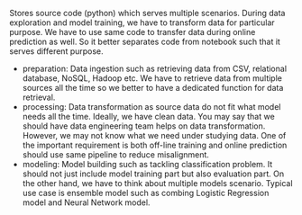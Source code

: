 
Stores source code (python) which serves multiple scenarios. During data exploration and model training, we have to transform data for particular purpose.
 We have to use same code to transfer data during online prediction as well. So it better separates code from notebook such that it serves different purpose.


- preparation: Data ingestion such as retrieving data from CSV, relational database, NoSQL, Hadoop etc. We have to retrieve data from multiple sources all the time so we better to have a dedicated function for data retrieval. 
- processing: Data transformation as source data do not fit what model needs all the time. Ideally, we have clean data. You may say that we should have data engineering team helps on data transformation. However, we may not know what we need under studying data. One of the important requirement is both off-line training and online prediction should use same pipeline to reduce misalignment.
- modeling: Model building such as tackling classification problem. It should not just include model training part but also evaluation part. On the other hand, we have to think about multiple models scenario. Typical use case is ensemble model such as combing Logistic Regression model and Neural Network model.